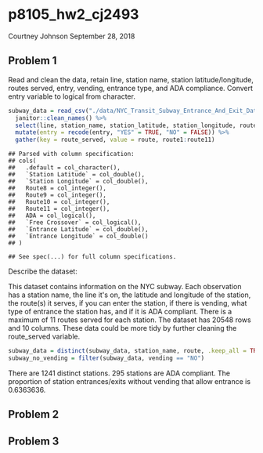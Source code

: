 p8105\_hw2\_cj2493
================
Courtney Johnson
September 28, 2018

Problem 1
---------

Read and clean the data, retain line, station name, station latitude/longitude, routes served, entry, vending, entrance type, and ADA compliance. Convert entry variable to logical from character.

``` r
subway_data = read_csv("./data/NYC_Transit_Subway_Entrance_And_Exit_Data.csv") %>%
  janitor::clean_names() %>%
  select(line, station_name, station_latitude, station_longitude, route1, route2, route3, route4, route5, route6, route7, route8, route9, route10, route11, entry, vending, entrance_type, ada) %>%
  mutate(entry = recode(entry, "YES" = TRUE, "NO" = FALSE)) %>%
  gather(key = route_served, value = route, route1:route11)
```

    ## Parsed with column specification:
    ## cols(
    ##   .default = col_character(),
    ##   `Station Latitude` = col_double(),
    ##   `Station Longitude` = col_double(),
    ##   Route8 = col_integer(),
    ##   Route9 = col_integer(),
    ##   Route10 = col_integer(),
    ##   Route11 = col_integer(),
    ##   ADA = col_logical(),
    ##   `Free Crossover` = col_logical(),
    ##   `Entrance Latitude` = col_double(),
    ##   `Entrance Longitude` = col_double()
    ## )

    ## See spec(...) for full column specifications.

Describe the dataset:

This dataset contains information on the NYC subway. Each observation has a station name, the line it's on, the latitude and longitude of the station, the route(s) it serves, if you can enter the station, if there is vending, what type of entrance the station has, and if it is ADA compliant. There is a maximum of 11 routes served for each station. The dataset has 20548 rows and 10 columns. These data could be more tidy by further cleaning the route\_served variable.

``` r
subway_data = distinct(subway_data, station_name, route, .keep_all = TRUE)
subway_no_vending = filter(subway_data, vending == "NO")
```

There are 1241 distinct stations. 295 stations are ADA compliant. The proportion of station entrances/exits without vending that allow entrance is 0.6363636.

Problem 2
---------

Problem 3
---------
